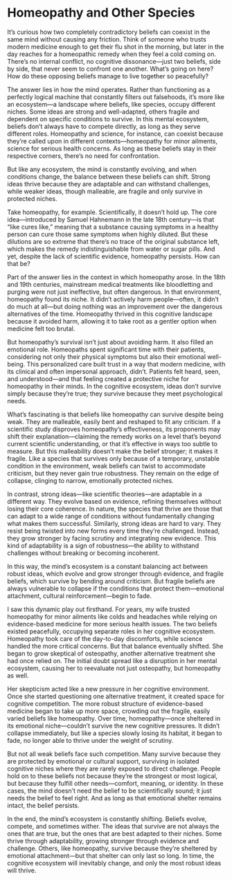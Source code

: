 # Homeopathy and Other Species

It’s curious how two completely contradictory beliefs can coexist in the same mind without causing any friction. Think of someone who trusts modern medicine enough to get their flu shot in the morning, but later in the day reaches for a homeopathic remedy when they feel a cold coming on. There’s no internal conflict, no cognitive dissonance—just two beliefs, side by side, that never seem to confront one another. What’s going on here? How do these opposing beliefs manage to live together so peacefully?

The answer lies in how the mind operates. Rather than functioning as a perfectly logical machine that constantly filters out falsehoods, it’s more like an ecosystem—a landscape where beliefs, like species, occupy different niches. Some ideas are strong and well-adapted, others fragile and dependent on specific conditions to survive. In this mental ecosystem, beliefs don’t always have to compete directly, as long as they serve different roles. Homeopathy and science, for instance, can coexist because they’re called upon in different contexts—homeopathy for minor ailments, science for serious health concerns. As long as these beliefs stay in their respective corners, there’s no need for confrontation.

But like any ecosystem, the mind is constantly evolving, and when conditions change, the balance between these beliefs can shift. Strong ideas thrive because they are adaptable and can withstand challenges, while weaker ideas, though malleable, are fragile and only survive in protected niches.

Take homeopathy, for example. Scientifically, it doesn’t hold up. The core idea—introduced by Samuel Hahnemann in the late 18th century—is that “like cures like,” meaning that a substance causing symptoms in a healthy person can cure those same symptoms when highly diluted. But these dilutions are so extreme that there’s no trace of the original substance left, which makes the remedy indistinguishable from water or sugar pills. And yet, despite the lack of scientific evidence, homeopathy persists. How can that be?

Part of the answer lies in the context in which homeopathy arose. In the 18th and 19th centuries, mainstream medical treatments like bloodletting and purging were not just ineffective, but often dangerous. In that environment, homeopathy found its niche. It didn’t actively harm people—often, it didn’t do much at all—but doing nothing was an improvement over the dangerous alternatives of the time. Homeopathy thrived in this cognitive landscape because it avoided harm, allowing it to take root as a gentler option when medicine felt too brutal.

But homeopathy’s survival isn’t just about avoiding harm. It also filled an emotional role. Homeopaths spent significant time with their patients, considering not only their physical symptoms but also their emotional well-being. This personalized care built trust in a way that modern medicine, with its clinical and often impersonal approach, didn’t. Patients felt heard, seen, and understood—and that feeling created a protective niche for homeopathy in their minds. In the cognitive ecosystem, ideas don’t survive simply because they’re true; they survive because they meet psychological needs.

What’s fascinating is that beliefs like homeopathy can survive despite being weak. They are malleable, easily bent and reshaped to fit any criticism. If a scientific study disproves homeopathy’s effectiveness, its proponents may shift their explanation—claiming the remedy works on a level that’s beyond current scientific understanding, or that it’s effective in ways too subtle to measure. But this malleability doesn’t make the belief stronger; it makes it fragile. Like a species that survives only because of a temporary, unstable condition in the environment, weak beliefs can twist to accommodate criticism, but they never gain true robustness. They remain on the edge of collapse, clinging to narrow, emotionally protected niches.

In contrast, strong ideas—like scientific theories—are adaptable in a different way. They evolve based on evidence, refining themselves without losing their core coherence. In nature, the species that thrive are those that can adapt to a wide range of conditions without fundamentally changing what makes them successful. Similarly, strong ideas are hard to vary. They resist being twisted into new forms every time they’re challenged. Instead, they grow stronger by facing scrutiny and integrating new evidence. This kind of adaptability is a sign of robustness—the ability to withstand challenges without breaking or becoming incoherent.

In this way, the mind’s ecosystem is a constant balancing act between robust ideas, which evolve and grow stronger through evidence, and fragile beliefs, which survive by bending around criticism. But fragile beliefs are always vulnerable to collapse if the conditions that protect them—emotional attachment, cultural reinforcement—begin to fade.

I saw this dynamic play out firsthand. For years, my wife trusted homeopathy for minor ailments like colds and headaches while relying on evidence-based medicine for more serious health issues. The two beliefs existed peacefully, occupying separate roles in her cognitive ecosystem. Homeopathy took care of the day-to-day discomforts, while science handled the more critical concerns. But that balance eventually shifted. She began to grow skeptical of osteopathy, another alternative treatment she had once relied on. The initial doubt spread like a disruption in her mental ecosystem, causing her to reevaluate not just osteopathy, but homeopathy as well.

Her skepticism acted like a new pressure in her cognitive environment. Once she started questioning one alternative treatment, it created space for cognitive competition. The more robust structure of evidence-based medicine began to take up more space, crowding out the fragile, easily varied beliefs like homeopathy. Over time, homeopathy—once sheltered in its emotional niche—couldn’t survive the new cognitive pressures. It didn’t collapse immediately, but like a species slowly losing its habitat, it began to fade, no longer able to thrive under the weight of scrutiny.

But not all weak beliefs face such competition. Many survive because they are protected by emotional or cultural support, surviving in isolated cognitive niches where they are rarely exposed to direct challenge. People hold on to these beliefs not because they’re the strongest or most logical, but because they fulfill other needs—comfort, meaning, or identity. In these cases, the mind doesn’t need the belief to be scientifically sound; it just needs the belief to feel right. And as long as that emotional shelter remains intact, the belief persists.

In the end, the mind’s ecosystem is constantly shifting. Beliefs evolve, compete, and sometimes wither. The ideas that survive are not always the ones that are true, but the ones that are best adapted to their niches. Some thrive through adaptability, growing stronger through evidence and challenge. Others, like homeopathy, survive because they’re sheltered by emotional attachment—but that shelter can only last so long. In time, the cognitive ecosystem will inevitably change, and only the most robust ideas will thrive.
